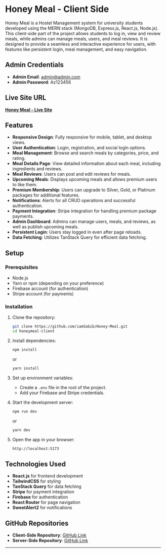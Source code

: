 # Honey Meal - Client Side

Honey Meal is a Hostel Management system for university students developed using the MERN stack (MongoDB, Express.js, React.js, Node.js). This client-side part of the project allows students to log in, view and review meals, while admins can manage meals, users, and meal reviews. It is designed to provide a seamless and interactive experience for users, with features like persistent login, meal management, and easy navigation.

## Admin Credentials
- **Admin Email**: admin@admin.com
- **Admin Password**: Az123456

## Live Site URL
[**Honey Meal - Live Site**](https://honey-meal.web.app/)

## Features
- **Responsive Design**: Fully responsive for mobile, tablet, and desktop views.
- **User Authentication**: Login, registration, and social login options.
- **Meal Management**: Browse and search meals by categories, price, and rating.
- **Meal Details Page**: View detailed information about each meal, including ingredients and reviews.
- **Meal Reviews**: Users can post and edit reviews for meals.
- **Upcoming Meals**: Displays upcoming meals and allows premium users to like them.
- **Premium Membership**: Users can upgrade to Silver, Gold, or Platinum packages for additional features.
- **Notifications**: Alerts for all CRUD operations and successful authentication.
- **Payment Integration**: Stripe integration for handling premium package payments.
- **Admin Dashboard**: Admins can manage users, meals, and reviews, as well as publish upcoming meals.
- **Persistent Login**: Users stay logged in even after page reloads.
- **Data Fetching**: Utilizes TanStack Query for efficient data fetching.

## Setup

### Prerequisites
- Node.js
- Yarn or npm (depending on your preference)
- Firebase account (for authentication)
- Stripe account (for payments)

### Installation
1. Clone the repository:
   ```bash
   git clone https://github.com/iamSabib/Honey-Meal.git
   cd honeymeal-client
   ```
   
2. Install dependencies:
   ```bash
   npm install
   ```
   or
   ```bash
   yarn install
   ```

3. Set up environment variables:
   - Create a `.env` file in the root of the project.
   - Add your Firebase and Stripe credentials.

4. Start the development server:
   ```bash
   npm run dev
   ```
   or
   ```bash
   yarn dev
   ```

5. Open the app in your browser:
   ```bash
   http://localhost:5173
   ```

## Technologies Used
- **React.js** for frontend development
- **TailwindCSS** for styling
- **TanStack Query** for data fetching
- **Stripe** for payment integration
- **Firebase** for authentication
- **React Router** for page navigation
- **SweetAlert2** for notifications

## GitHub Repositories
- **Client-Side Repository**: [GitHub Link](https://github.com/iamSabib/Honey-Meal)
- **Server-Side Repository**: [GitHub Link](https://github.com/username/honeymeal-server)

---
